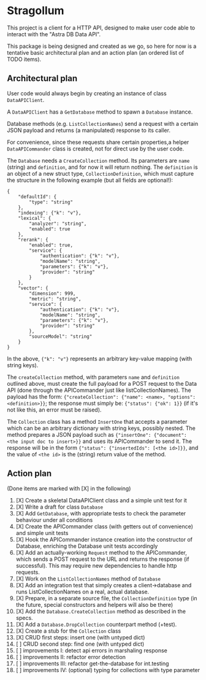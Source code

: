# Stragollum

This project is a client for a HTTP API, designed
to make user code able to interact with the "Astra DB Data API".

This package is being designed and created as we go, so here for now is a tentative basic architectural plan and an action plan (an ordered list of TODO items).

## Architectural plan

User code would always begin by creating an instance of class `DataAPIClient`.

A `DataAPIClient` has a `GetDatabase` method to spawn a `Database` instance.

Database methods (e.g. `ListCollectionNames`) send a request with a certain JSON payload and returns
(a manipulated) response to its caller.

For convenience, since these requests share certain properties,a helper `DataAPICommander` class is created,
not for direct use by the user code.

The `Database` needs a `CreateCollection` method. Its parameters are `name` (string) and `definition`, and for now it will return nothing. The `definition` is an object of a new struct type, `CollectionDefinition`, which must capture the structure in the following example (but all fields are optional!):
```
{
    "defaultId": {
        "type": "string"
    },
    "indexing": {"k": "v"},
    "lexical": {
        "analyzer": "string",
        "enabled": true
    },
    "rerank": {
        "enabled": true,
        "service": {
            "authentication": {"k": "v"},
            "modelName": "string",
            "parameters": {"k": "v"},
            "provider": "string"
        }
    },
    "vector": {
        "dimension": 999,
        "metric": "string",
        "service": {
            "authentication": {"k": "v"},
            "modelName": "string",
            "parameters": {"k": "v"},
            "provider": "string"
        },
        "sourceModel": "string"
    }
}
```
In the above, `{"k": "v"}` represents an arbitrary key-value mapping (with string keys).

The `createCollection` method, with parameters `name` and `definition` outlined above, must create the full payload for a POST request to the Data API (done through the APICommander just like listCollectionNames).
The payload has the form: `{"createCollection": {"name": <name>, "options": <definition>}}`; the response must simply be: `{"status": {"ok": 1}}` (if it's not like this, an error must be raised).

The `Collection` class has a method `InsertOne` that accepts a parameter which can be an arbitrary dictionary with string keys, possibly nested.
The method prepares a JSON payload such as `{"insertOne": {"document": <the input doc to insert>}}` and uses its APICommander to send it.
The response will be in the form `{"status": {"insertedIds": [<the id>]}}`, and the value of `<the id>` is the (string) return value of the method.

## Action plan

(Done items are marked with [X] in the following)

1. [X] Create a skeletal DataAPIClient class and a simple unit test for it
2. [X] Write a draft for class `Database`
3. [X] Add `GetDatabase`, with appropriate tests to check the parameter behaviour under all conditions
4. [X] Create the APICommander class (with getters out of convenience) and simple unit tests
5. [X] Hook the APICommander instance creation into the constructor of Database, enriching the Database unit tests accordingly
6. [X] Add an actually-working `Request` method to the APICommander, which sends a POST request to the URL and returns the response (if successful). This may require new dependencies to handle http requests.
7. [X] Work on the `ListCollectionNames` method of `Database`
8. [X] Add an integration test that simply creates a client->database and runs ListCollectionNames on a real, actual database.
9. [X] Prepare, in a separate source file, the `CollectionDefinition` type (in the future, special constructors and helpers will also be there)
10. [X] Add the `Database.CreateCollection` method as described in the specs.
11. [X] Add a `Database.DropCollection` counterpart method (+test).
12. [X] Create a stub for the `Collection` class
12. [X] CRUD first steps: insert one (with untyped dict)
13. [ ] CRUD second step: find one (with untyped dict)
14. [ ] improvements I: detect api errors in marshaling response
15. [ ] improvements II: refactor error detection
16. [ ] improvements III: refactor get-the-database for int.testing
17. [ ] improvements IV: (optional) typing for collections with type parameter
